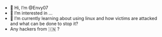 - 👋 Hi, I’m @Envy07
- 👀 I’m interested in ...
- 🌱 I’m currently learning about using linux and how victims are attacked and what can be done to stop it?
-  Any hackers from 🇮🇳 ?
<!---
Envy07/Envy07 is a ✨ special ✨ repository because its `README.md` (this file) appears on your GitHub profile.
You can click the Preview link to take a look at your changes.
--->
